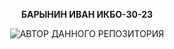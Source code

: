 <div align="center">

**БАРЫНИН ИВАН ИКБО-30-23**

</div>

<div align="center">

![АВТОР ДАННОГО РЕПОЗИТОРИЯ](https://sun9-83.userapi.com/s/v1/ig2/I59zJlA4GDSRmFTn--0jgV8lWm5VYCHjyB6pIDbj-iMsoge13OPa5x-xwJ9ul2iKWSJsiwhaJSCtR_npqLslk_eb.jpg?quality=95&as=32x34,48x52,72x78,108x116,160x172,240x259,360x388,480x517,540x582,640x690,720x776,736x793&from=bu&cs=736x0)

</div>
